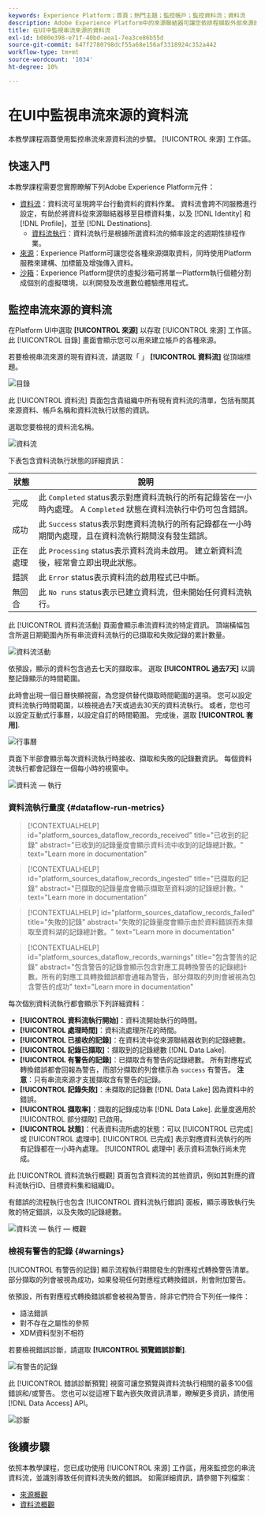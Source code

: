 ```yaml
---
keywords: Experience Platform；首頁；熱門主題；監控帳戶；監控資料流；資料流
description: Adobe Experience Platform中的來源聯結器可讓您依排程擷取外部來源的資料。 本教學課程提供從來源工作區監控串流資料流的步驟。
title: 在UI中監視串流來源的資料流
exl-id: b080e398-e71f-40bd-aea1-7ea3ce86b55d
source-git-commit: 647f2780798dcf55a68e156af3318924c352a442
workflow-type: tm+mt
source-wordcount: '1034'
ht-degree: 10%

---
```


# 在UI中監視串流來源的資料流

本教學課程涵蓋使用監控串流來源資料流的步驟。 [!UICONTROL 來源] 工作區。

## 快速入門

本教學課程需要您實際瞭解下列Adobe Experience Platform元件：

* [資料流](../../../dataflows/home.md)：資料流可呈現跨平台行動資料的資料作業。 資料流會跨不同服務進行設定，有助於將資料從來源聯結器移至目標資料集，以及 [!DNL Identity] 和 [!DNL Profile]，並至 [!DNL Destinations].
   * [資料流執行](../../notifications.md)：資料流執行是根據所選資料流的頻率設定的週期性排程作業。
* [來源](../../home.md)：Experience Platform可讓您從各種來源擷取資料，同時使用Platform服務來建構、加標籤及增強傳入資料。
* [沙箱](../../../sandboxes/home.md)：Experience Platform提供的虛擬沙箱可將單一Platform執行個體分割成個別的虛擬環境，以利開發及改進數位體驗應用程式。

## 監控串流來源的資料流

在Platform UI中選取 **[!UICONTROL 來源]** 以存取 [!UICONTROL 來源] 工作區。 此 [!UICONTROL 目錄] 畫面會顯示您可以用來建立帳戶的各種來源。

若要檢視串流來源的現有資料流，請選取「 」 **[!UICONTROL 資料流]** 從頂端標題。

![目錄](../../images/tutorials/monitor-streaming/catalog.png)

此 [!UICONTROL 資料流] 頁面包含貴組織中所有現有資料流的清單，包括有關其來源資料、帳戶名稱和資料流執行狀態的資訊。

選取您要檢視的資料流名稱。

![資料流](../../images/tutorials/monitor-streaming/dataflows.png)

下表包含資料流執行狀態的詳細資訊：

| 狀態 | 說明 |
| ------ | ----------- |
| 完成 | 此 `Completed` status表示對應資料流執行的所有記錄皆在一小時內處理。 A `Completed` 狀態在資料流執行中仍可包含錯誤。 |
| 成功 | 此 `Success` status表示對應資料流執行的所有記錄都在一小時期間內處理，且在資料流執行期間沒有發生錯誤。 |
| 正在處理 | 此 `Processing` status表示資料流尚未啟用。 建立新資料流後，經常會立即出現此狀態。 |
| 錯誤 | 此 `Error` status表示資料流的啟用程式已中斷。 |
| 無回合 | 此 `No runs` status表示已建立資料流，但未開始任何資料流執行。 |

此 [!UICONTROL 資料流活動] 頁面會顯示串流資料流的特定資訊。 頂端橫幅包含所選日期範圍內所有串流資料流執行的已擷取和失敗記錄的累計數量。

![資料流活動](../../images/tutorials/monitor-streaming/dataflow-activity.png)

依預設，顯示的資料包含過去七天的擷取率。 選取 **[!UICONTROL 過去7天]** 以調整記錄顯示的時間範圍。

此時會出現一個日曆快顯視窗，為您提供替代擷取時間範圍的選項。 您可以設定資料流執行時間範圍，以檢視過去7天或過去30天的資料流執行。 或者，您也可以設定互動式行事曆，以設定自訂的時間範圍。 完成後，選取 **[!UICONTROL 套用]**.

![行事曆](../../images/tutorials/monitor-streaming/calendar.png)

頁面下半部會顯示每次資料流執行時接收、擷取和失敗的記錄數資訊。 每個資料流執行都會記錄在一個每小時的視窗中。

![資料流 — 執行](../../images/tutorials/monitor-streaming/dataflow-run.png)

### 資料流執行量度 {#dataflow-run-metrics}

>[!CONTEXTUALHELP]
>id="platform_sources_dataflow_records_received"
>title="已收到的記錄"
>abstract="已收到的記錄量度會顯示資料流中收到的記錄總計數。"
>text="Learn more in documentation"

>[!CONTEXTUALHELP]
>id="platform_sources_dataflow_records_ingested"
>title="已擷取的記錄"
>abstract="已擷取的記錄量度會顯示擷取至資料湖的記錄總計數。"
>text="Learn more in documentation"

>[!CONTEXTUALHELP]
>id="platform_sources_dataflow_records_failed"
>title="失敗的記錄"
>abstract="失敗的記錄量度會顯示由於資料錯誤而未擷取至資料湖的記錄總計數。"
>text="Learn more in documentation"

>[!CONTEXTUALHELP]
>id="platform_sources_dataflow_records_warnings"
>title="包含警告的記錄"
>abstract="包含警告的記錄會顯示包含對應工具轉換警告的記錄總計數。所有的對應工具轉換錯誤都會通報為警告，部分擷取的列則會被視為包含警告的成功"
>text="Learn more in documentation"

每次個別資料流執行都會顯示下列詳細資料：

* **[!UICONTROL 資料流執行開始]**：資料流開始執行的時間。
* **[!UICONTROL 處理時間]**：資料流處理所花的時間。
* **[!UICONTROL 已接收的記錄]**：在資料流中從來源聯結器收到的記錄總數。
* **[!UICONTROL 記錄已擷取]**：擷取到的記錄總數 [!DNL Data Lake].
* **[!UICONTROL 有警告的記錄]**：已擷取含有警告的記錄總數。 所有對應程式轉換錯誤都會回報為警告，而部分擷取的列會標示為 `success` 有警告。 **注意**：只有串流來源才支援擷取含有警告的記錄。
* **[!UICONTROL 記錄失敗]**：未擷取的記錄數 [!DNL Data Lake] 因為資料中的錯誤。
* **[!UICONTROL 擷取率]**：擷取的記錄成功率 [!DNL Data Lake]. 此量度適用於 [!UICONTROL 部分擷取] 已啟用。
* **[!UICONTROL 狀態]**：代表資料流所處的狀態：可以 [!UICONTROL 已完成] 或 [!UICONTROL 處理中]. [!UICONTROL 已完成] 表示對應資料流執行的所有記錄都在一小時內處理。 [!UICONTROL 處理中] 表示資料流執行尚未完成。

此 [!UICONTROL 資料流執行概觀] 頁面包含資料流的其他資訊，例如其對應的資料流執行ID、目標資料集和組織ID。

有錯誤的流程執行也包含 [!UICONTROL 資料流執行錯誤] 面板，顯示導致執行失敗的特定錯誤，以及失敗的記錄總數。

![資料流 — 執行 — 概觀](../../images/tutorials/monitor-streaming/dataflow-run-overview.png)

### 檢視有警告的記錄 {#warnings}

[!UICONTROL 有警告的記錄] 顯示流程執行期間發生的對應程式轉換警告清單。 部分擷取的列會被視為成功，如果發現任何對應程式轉換錯誤，則會附加警告。

依預設，所有對應程式轉換錯誤都會被視為警告，除非它們符合下列任一條件：

* 語法錯誤
* 對不存在之屬性的參照
* XDM資料型別不相符

若要檢視錯誤診斷，請選取 **[!UICONTROL 預覽錯誤診斷]**.

![有警告的記錄](../../images/tutorials/monitor-streaming/records-with-warnings.png)

此 [!UICONTROL 錯誤診斷預覽] 視窗可讓您預覽與資料流執行相關的最多100個錯誤和/或警告。 您也可以從這裡下載內嵌失敗資訊清單，瞭解更多資訊，請使用 [!DNL Data Access] API。

![診斷](../../images/tutorials/monitor-streaming/diagnostics.png)

## 後續步驟

依照本教學課程，您已成功使用 [!UICONTROL 來源] 工作區，用來監控您的串流資料流，並識別導致任何資料流失敗的錯誤。 如需詳細資訊，請參閱下列檔案：

* [來源概觀](../../home.md)
* [資料流概觀](../../../dataflows/home.md)
